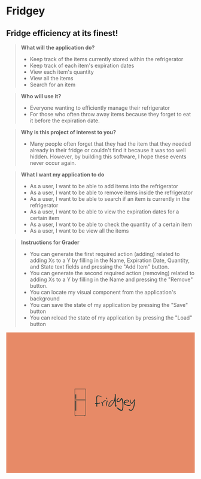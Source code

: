 # Fridgey

## Fridge efficiency at its finest!

> **What will the application do?**
> - Keep track of the items currently stored within the refrigerator 
> - Keep track of each item's expiration dates
> - View each item's quantity
> - View all the items
> - Search for an item 




> **Who will use it?**
> - Everyone wanting to efficiently manage their refrigerator
> - For those who often throw away items because they forget to eat it before the expiration date.

> **Why is this project of interest to you?**
> - Many people often forget that they had the item that they needed already in their fridge or couldn't find it because it was too well hidden. However, by building this software, I hope these events never occur again.  



> **What I want my application to do**
> - As a user, I want to be able to add items into the refrigerator 
> - As a user, I want to be able to remove items inside the refrigerator
> - As a user, I want to be able to search if an item is currently in the refrigerator  
> - As a user, I want to be able to view the expiration dates for a certain item
> - As a user, I want to be able to check the quantity of a certain item 
> - As a user, I want to be view all the items 

> **Instructions for Grader**
> - You can generate the first required action (adding) related to adding Xs to a Y by filling in the Name, Expiration Date, Quantity, and State text fields and pressing the "Add Item" button.
> - You can generate the second required action (removing) related to adding Xs to a Y by filling in the Name and pressing the "Remove" button.
> - You can locate my visual component from the application's background
> - You can save the state of my application by pressing the "Save" button
> - You can reload the state of my application by pressing the "Load" button




[//]: # (> - As a user, when I select the quit option from the application menu, I want to be reminded to save my items to file and have the option to do so or not. )

[//]: # (> - As a user, when I start the application, I want to be given the option to retrieve my items from file.)

![poster](images/fridgey.png)
